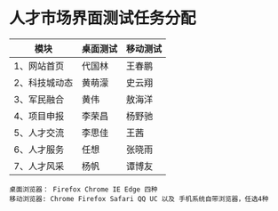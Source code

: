 # 人才市场界面测试任务分配

|模块|桌面测试|移动测试|
|-|-|-|
| 1、网站首页 | 代国林 | 王春鹏 |
| 2、科技城动态 |黄萌濛 | 史云翔 |
| 3、军民融合 | 黄伟  | 敖海洋 |
| 4、项目申报 | 李荣昌 | 杨野驰 |
| 5、人才交流 | 李思佳 | 王茜 |
| 6、人才服务 | 任想 | 张晓雨 |
| 7、人才风采 | 杨帆 | 谭博友 |

    桌面浏览器： Firefox Chrome IE Edge 四种
    移动浏览器: Chrome Firefox Safari QQ UC 以及 手机系统自带浏览器，任选4种
